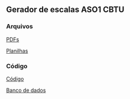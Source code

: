 ## Gerador de escalas ASO1 CBTU

### Arquivos

[PDFs](https://github.com/artphil/escala_gen/tree/master/pdf)

[Planilhas](https://github.com/artphil/escala_gen/tree/master/planilha)

### Código

[Código](https://github.com/artphil/escala_gen/tree/master/src)

[Banco de dados](https://github.com/artphil/escala_gen/tree/master/data)